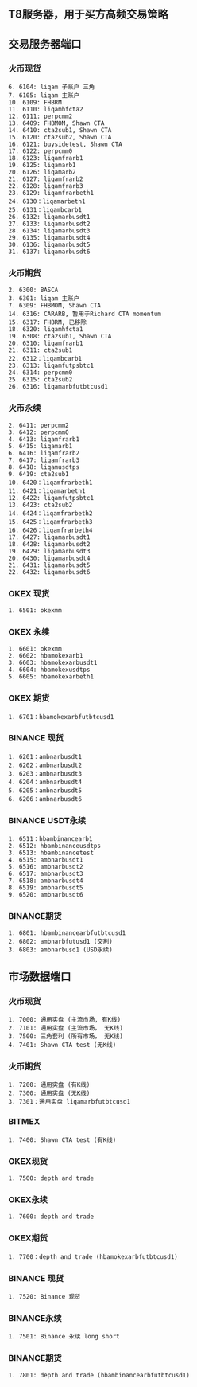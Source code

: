 ## T8服务器，用于买方高频交易策略

## 交易服务器端口 ##
### 火币现货 ###
	6. 6104: liqam 子账户 三角
	7. 6105: liqam 主账户
	10. 6109: FHBRM
	11. 6110: liqamhfcta2
	12. 6111: perpcmm2
	13. 6409: FHBMOM, Shawn CTA
	14. 6410: cta2sub1, Shawn CTA
	15. 6120: cta2sub2, Shawn CTA
	16. 6121: buysidetest, Shawn CTA
	17. 6122: perpcmm0
	18. 6123: liqamfrarb1
	19. 6125: liqamarb1
	20. 6126: liqamarb2
	21. 6127: liqamfrarb2
	22. 6128: liqamfrarb3
	23. 6129: liqamfrarbeth1
	24. 6130：liqamarbeth1
	25. 6131：liqambcarb1
	26. 6132: liqamarbusdt1
	27. 6133: liqamarbusdt2
	28. 6134: liqamarbusdt3
	29. 6135: liqamarbusdt4
	30. 6136: liqamarbusdt5
	31. 6137: liqamarbusdt6
	
### 火币期货 ###
	2. 6300: BASCA
	3. 6301: liqam 主账户
	7. 6309: FHBMOM, Shawn CTA
	14. 6316: CARARB, 暂用于Richard CTA momentum
	15. 6317: FHBRM, 已移除
	18. 6320: liqamhfcta1
	19. 6308: cta2sub1, Shawn CTA
	20. 6310: liqamfrarb1
	21. 6311: cta2sub1
	22. 6312：liqambcarb1
	23. 6313: liqamfutpsbtc1
	24. 6314: perpcmm0
	25. 6315: cta2sub2
	26. 6316: liqamarbfutbtcusd1

### 火币永续 ###
	2. 6411: perpcmm2
	3. 6412: perpcmm0
	4. 6413: liqamfrarb1
	5. 6415: liqamarb1
	6. 6416: liqamfrarb2
	7. 6417: liqamfrarb3
	8. 6418: liqamusdtps
	9. 6419: cta2sub1
	10. 6420：liqamfrarbeth1
	11. 6421：liqamarbeth1
	12. 6422: liqamfutpsbtc1
	13. 6423: cta2sub2
	14. 6424：liqamfrarbeth2
	15. 6425：liqamfrarbeth3
	16. 6426：liqamfrarbeth4
	17. 6427: liqamarbusdt1
	18. 6428: liqamarbusdt2
	19. 6429: liqamarbusdt3
	20. 6430: liqamarbusdt4
	21. 6431: liqamarbusdt5
	22. 6432: liqamarbusdt6

### OKEX 现货 ###
    1. 6501: okexmm
	
### OKEX 永续 ###
    1. 6601: okexmm
    2. 6602: hbamokexarb1
    3. 6603: hbamokexarbusdt1
    4. 6604: hbamokexusdtps
    5. 6605: hbamokexarbeth1
    
### OKEX 期货 ###
    1. 6701：hbamokexarbfutbtcusd1

### BINANCE 现货 ###
    1. 6201：ambnarbusdt1
    2. 6202：ambnarbusdt2
    3. 6203：ambnarbusdt3
    4. 6204：ambnarbusdt4
    5. 6205：ambnarbusdt5
    6. 6206：ambnarbusdt6

### BINANCE USDT永续 ###
    1. 6511：hbambinancearb1
    2. 6512: hbambinanceusdtps
    3. 6513: hbambinancetest
    4. 6515: ambnarbusdt1
    5. 6516: ambnarbusdt2
    6. 6517: ambnarbusdt3
    7. 6518: ambnarbusdt4
    8. 6519: ambnarbusdt5
    9. 6520: ambnarbusdt6

### BINANCE期货 ###
    1. 6801: hbambinancearbfutbtcusd1
    2. 6802: ambnarbfutusd1 (交割)
    3. 6803: ambnarbusd1 (USD永续)

## 市场数据端口 ##
### 火币现货 ###
	1. 7000: 通用实盘 (主流市场, 有K线)
	2. 7101: 通用实盘 (主流市场， 无K线)
	3. 7500: 三角套利 (所有市场， 无K线)
	4. 7401: Shawn CTA test (无K线)

### 火币期货 ###
	1. 7200: 通用实盘 (有K线)
	2. 7300: 通用实盘 (无K线)
	3. 7301：通用实盘 liqamarbfutbtcusd1

### BITMEX ###
	1. 7400: Shawn CTA test (有K线)

### OKEX现货 ###
    1. 7500: depth and trade
    
### OKEX永续 ###
    1. 7600: depth and trade
    
### OKEX期货 ###
    1. 7700：depth and trade (hbamokexarbfutbtcusd1)

### BINANCE 现货 ###
    1. 7520: Binance 现货

### BINANCE永续 ###
    1. 7501: Binance 永续 long short
    
### BINANCE期货 ###
    1. 7801: depth and trade (hbambinancearbfutbtcusd1)
    